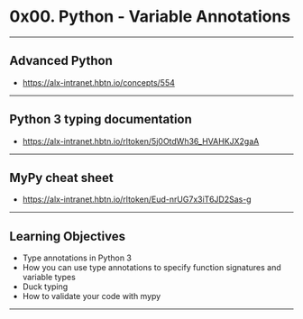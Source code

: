# 0x00. Python - Variable Annotations
---

## Advanced Python
- <a>https://alx-intranet.hbtn.io/concepts/554</a>
---

## Python 3 typing documentation
- <a>https://alx-intranet.hbtn.io/rltoken/5j0OtdWh36_HVAHKJX2gaA</a>
---

## MyPy cheat sheet
- <a>https://alx-intranet.hbtn.io/rltoken/Eud-nrUG7x3iT6JD2Sas-g</a>
---

## Learning Objectives
- Type annotations in Python 3
- How you can use type annotations to specify function signatures and variable types
- Duck typing
- How to validate your code with mypy
---
